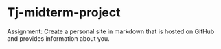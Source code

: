 # Tj-midterm-project
Assignment:  Create a personal site in markdown that is hosted on GitHub and provides information about you.
